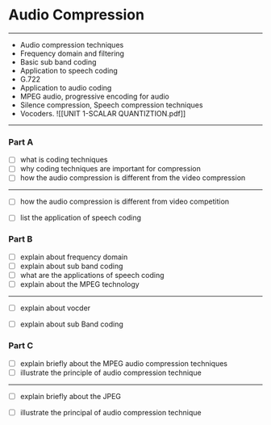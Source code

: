 # Audio Compression
---
- Audio compression techniques
- Frequency domain and filtering
- Basic sub band coding
- Application to speech coding
- G.722
- Application to audio coding
- MPEG audio, progressive encoding for audio
- Silence compression, Speech compression techniques
- Vocoders.
![[UNIT 1-SCALAR QUANTIZTION.pdf]]
---
### Part A
- [ ] what is coding techniques
- [ ] why coding techniques are important for compression
- [ ] how the audio compression is different from the video compression
---
- [ ] how the audio compression is different from video competition 
- [ ] list the application of speech coding


### Part B
- [ ] explain about frequency domain
- [ ] explain about sub band coding
- [ ] what are the applications of speech coding
- [ ] explain about the MPEG technology
---
- [ ] explain about vocder
- [ ] explain about sub Band coding


### Part C
- [ ] explain briefly about the MPEG audio compression techniques
- [ ] illustrate the principle of audio compression technique
---
- [ ] explain briefly about the JPEG
- [ ] illustrate the principal of audio compression technique


